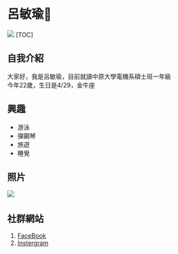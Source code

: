 # 呂敏瑜:sparkling_heart:
![](https://www.xintp.com/xntk/91014.html/2)
[TOC]
## 自我介紹
大家好，我是呂敏瑜，目前就讀中原大學電機系碩士班一年級  
今年22歲，生日是4/29，金牛座
## 興趣
- 游泳
- 彈鋼琴
- 旅遊
- 睡覺
## 照片
![](https://3.bp.blogspot.com/-XtjSN-_lbG0/XMhNjm58oEI/AAAAAAAGenA/14AkI_kSFKgUy8dSG-3HSJrcxcQWI10AgCLcBGAs/s1600/girl-taking-picture%2B%255B2%255D.jpg)
![]()
## 社群網站
1. [FaceBook](https://www.facebook.com/profile.php?id=100084764236899)
2. [Instergram](https://www.instagram.com/zzmimii/)
